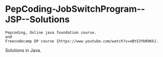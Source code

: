 # PepCoding-JobSwitchProgram--JSP--Solutions
```
Pepcoding, Online java foundation course. 
and
Freecodecamp DP course {https://www.youtube.com/watch?v=oBt53YbR9Kk}.
```
Solutions in Java.
